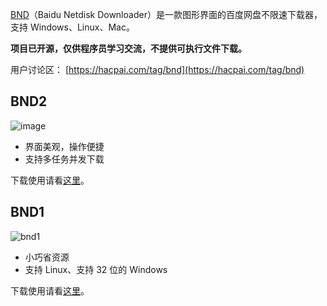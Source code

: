 [BND](https://github.com/b3log/baidu-netdisk-downloaderx)（Baidu Netdisk Downloader）是一款图形界面的百度网盘不限速下载器，支持 Windows、Linux、Mac。

**项目已开源，仅供程序员学习交流，不提供可执行文件下载。**

用户讨论区： [https://hacpai.com/tag/bnd](https://hacpai.com/tag/bnd)

## BND2

![image](https://user-images.githubusercontent.com/873584/44243663-dd39ff00-a202-11e8-9117-c3c91806d6ff.png)

* 界面美观，操作便捷
* 支持多任务并发下载

下载使用请看[这里](https://hacpai.com/article/1535277215816)。

## BND1

![bnd1](https://user-images.githubusercontent.com/873584/52854939-0825f100-315b-11e9-9aca-d03841b6c44e.png)

* 小巧省资源
* 支持 Linux、支持 32 位的 Windows

下载使用请看[这里](https://hacpai.com/article/1524460877352)。
